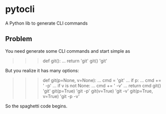 # pytocli

A Python lib to generate CLI commands
 
## Problem

You need generate some CLI commands and start simple as

>>> def git():
...    return 'git'
>>> git()
'git'

But you realize it has many options:

>>> def git(p=None, v=None):
...    cmd = 'git' 
...    if p:
...        cmd += ' -p'
...    if v is not None:
...        cmd += ' -v'
...    return cmd
>>> git()
'git'
>>> git(p=True)
'git -p'
>>> git(v=True)
'git -v'
>>> git(p=True, v=True)
'git -p -v'

So the spaghetti code begins.